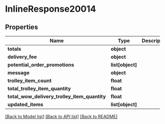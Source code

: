 # InlineResponse20014

## Properties
Name | Type | Description | Notes
------------ | ------------- | ------------- | -------------
**totals** | **object** |  | [optional] 
**delivery_fee** | **object** |  | [optional] 
**potential_order_promotions** | **list[object]** |  | [optional] 
**message** | **object** |  | [optional] 
**trolley_item_count** | **float** |  | [optional] 
**total_trolley_item_quantity** | **float** |  | [optional] 
**total_wow_delivery_trolley_item_quantity** | **float** |  | [optional] 
**updated_items** | **list[object]** |  | [optional] 

[[Back to Model list]](../README.md#documentation-for-models) [[Back to API list]](../README.md#documentation-for-api-endpoints) [[Back to README]](../README.md)

